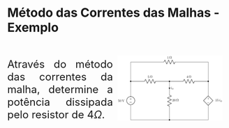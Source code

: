 <style scoped>
    p, li {
        text-align: justify;
        font-size: 24px;
    }
    figcaption {
        font-size: 12px;
        text-align: center;
    }
    h2 {
        font-size: 28px;
    }
    h3 {
        font-size: 26px;
    }
    .flex-container {
        display: flex;
        align-items: center;
    }
    .flex-container > div {
        margin-right: 10px;
    }
    .left-element {
        flex: 3;
    }
    .right-element {
        flex: 1;
    }
    .flex-column {
        flex: 1;
    }
</style>

## Método das Correntes das Malhas - Exemplo

<div class="flex-container">
<div class="flex-column">

Através do método das correntes da malha, determine a potência dissipada pelo resistor de $4\Omega$.

</div>
<div class="flex-column">

<!-- _class: transparent -->
![](img/original-circuit.png)

</div>
</div>
